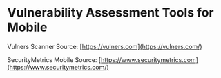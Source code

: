 # Vulnerability Assessment Tools for Mobile

Vulners Scanner Source: [https://vulners.com](https://vulners.com/)

SecurityMetrics Mobile Source: [https://www.securitymetrics.com](https://www.securitymetrics.com/)